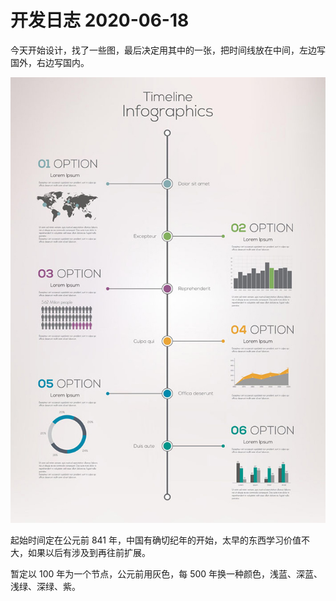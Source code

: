 # 开发日志 2020-06-18

今天开始设计，找了一些图，最后决定用其中的一张，把时间线放在中间，左边写国外，右边写国内。

![图片](./2020-06-18.jpg)

起始时间定在公元前 841 年，中国有确切纪年的开始，太早的东西学习价值不大，如果以后有涉及到再往前扩展。

暂定以 100 年为一个节点，公元前用灰色，每 500 年换一种颜色，浅蓝、深蓝、浅绿、深绿、紫。
